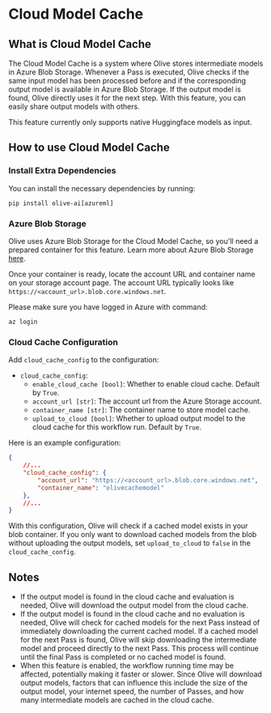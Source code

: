 # Cloud Model Cache

## What is Cloud Model Cache

The Cloud Model Cache is a system where Olive stores intermediate models in Azure Blob Storage. Whenever a Pass is executed, Olive checks if the same input model has been processed before and if the corresponding output model is available in Azure Blob Storage. If the output model is found, Olive directly uses it for the next step. With this feature, you can easily share output models with others.

This feature currently only supports native Huggingface models as input.

## How to use Cloud Model Cache

### Install Extra Dependencies

You can install the necessary dependencies by running:

```shell
pip install olive-ai[azureml]
```

### Azure Blob Storage

Olive uses Azure Blob Storage for the Cloud Model Cache, so you'll need a prepared container for this feature. Learn more about Azure Blob Storage [here](https://learn.microsoft.com/en-us/azure/storage/blobs/storage-blobs-introduction).

Once your container is ready, locate the account URL and container name on your storage account page. The account URL typically looks like `https://<account_url>.blob.core.windows.net`.

Please make sure you have logged in Azure with command:

```shell
az login
```

### Cloud Cache Configuration

Add `cloud_cache_config` to the configuration:

* `cloud_cache_config`:
  * `enable_cloud_cache [bool]`: Whether to enable cloud cache. Default by `True`.
  * `account_url [str]`: The account url from the Azure Storage account.
  * `container_name [str]`: The container name to store model cache.
  * `upload_to_cloud [bool]`: Whether to upload output model to the cloud cache for this workflow run. Default by `True`.

Here is an example configuration:

```json
{
    //...
    "cloud_cache_config": {
        "account_url": "https://<account_url>.blob.core.windows.net",
        "container_name": "olivecachemodel"
    },
    //...
}
```

With this configuration, Olive will check if a cached model exists in your blob container. If you only want to download cached models from the blob without uploading the output models, set `upload_to_cloud` to `false` in the `cloud_cache_config`.

## Notes

* If the output model is found in the cloud cache and evaluation is needed, Olive will download the output model from the cloud cache.
* If the output model is found in the cloud cache and no evaluation is needed, Olive will check for cached models for the next Pass instead of immediately downloading the current cached model. If a cached model for the next Pass is found, Olive will skip downloading the intermediate model and proceed directly to the next Pass. This process will continue until the final Pass is completed or no cached model is found.
* When this feature is enabled, the workflow running time may be affected, potentially making it faster or slower. Since Olive will download output models, factors that can influence this include the size of the output model, your internet speed, the number of Passes, and how many intermediate models are cached in the cloud cache.
